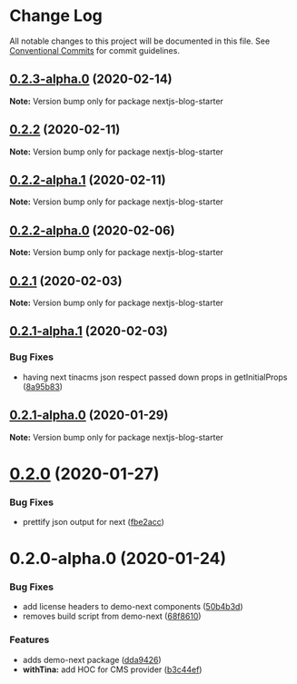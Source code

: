 # Change Log

All notable changes to this project will be documented in this file.
See [Conventional Commits](https://conventionalcommits.org) for commit guidelines.

## [0.2.3-alpha.0](https://github.com/kendallstrautman/nextjs-blog-starter/compare/nextjs-blog-starter@0.2.2...nextjs-blog-starter@0.2.3-alpha.0) (2020-02-14)

**Note:** Version bump only for package nextjs-blog-starter





## [0.2.2](https://github.com/kendallstrautman/nextjs-blog-starter/compare/nextjs-blog-starter@0.2.2-alpha.1...nextjs-blog-starter@0.2.2) (2020-02-11)

**Note:** Version bump only for package nextjs-blog-starter





## [0.2.2-alpha.1](https://github.com/kendallstrautman/nextjs-blog-starter/compare/nextjs-blog-starter@0.2.2-alpha.0...nextjs-blog-starter@0.2.2-alpha.1) (2020-02-11)

**Note:** Version bump only for package nextjs-blog-starter





## [0.2.2-alpha.0](https://github.com/kendallstrautman/nextjs-blog-starter/compare/nextjs-blog-starter@0.2.1...nextjs-blog-starter@0.2.2-alpha.0) (2020-02-06)

**Note:** Version bump only for package nextjs-blog-starter





## [0.2.1](https://github.com/kendallstrautman/nextjs-blog-starter/compare/nextjs-blog-starter@0.2.1-alpha.1...nextjs-blog-starter@0.2.1) (2020-02-03)

**Note:** Version bump only for package nextjs-blog-starter





## [0.2.1-alpha.1](https://github.com/kendallstrautman/nextjs-blog-starter/compare/nextjs-blog-starter@0.2.0...nextjs-blog-starter@0.2.1-alpha.1) (2020-02-03)


### Bug Fixes

* having next tinacms json respect passed down props in getInitialProps ([8a95b83](https://github.com/kendallstrautman/nextjs-blog-starter/commit/8a95b83))





## [0.2.1-alpha.0](https://github.com/kendallstrautman/nextjs-blog-starter/compare/nextjs-blog-starter@0.2.0...nextjs-blog-starter@0.2.1-alpha.0) (2020-01-29)

**Note:** Version bump only for package nextjs-blog-starter





# [0.2.0](https://github.com/kendallstrautman/nextjs-blog-starter/compare/nextjs-blog-starter@0.2.0-alpha.0...nextjs-blog-starter@0.2.0) (2020-01-27)


### Bug Fixes

* prettify json output for next ([fbe2acc](https://github.com/kendallstrautman/nextjs-blog-starter/commit/fbe2acc))





# 0.2.0-alpha.0 (2020-01-24)


### Bug Fixes

* add license headers to demo-next components ([50b4b3d](https://github.com/kendallstrautman/nextjs-blog-starter/commit/50b4b3d))
* removes build script from demo-next ([68f8610](https://github.com/kendallstrautman/nextjs-blog-starter/commit/68f8610))


### Features

* adds demo-next package ([dda9426](https://github.com/kendallstrautman/nextjs-blog-starter/commit/dda9426))
* **withTina:** add HOC for <Tina> CMS provider ([b3c44ef](https://github.com/kendallstrautman/nextjs-blog-starter/commit/b3c44ef))
